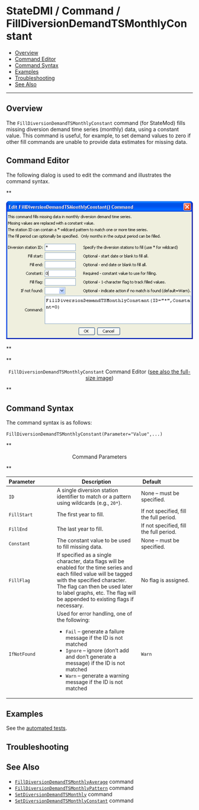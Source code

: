 # StateDMI / Command / FillDiversionDemandTSMonthlyConstant #

* [Overview](#overview)
* [Command Editor](#command-editor)
* [Command Syntax](#command-syntax)
* [Examples](#examples)
* [Troubleshooting](#troubleshooting)
* [See Also](#see-also)

-------------------------

## Overview ##

The `FillDiversionDemandTSMonthlyConstant` command (for StateMod)
fills missing diversion demand time series (monthly) data, using a constant value.
This command is useful, for example, to set demand values to zero if other fill
commands are unable to provide data estimates for missing data.

## Command Editor ##

The following dialog is used to edit the command and illustrates the command syntax.

**<p style="text-align: center;">
![FillDiversionDemandTSMonthlyConstant](FillDiversionDemandTSMonthlyConstant.png)
</p>**

**<p style="text-align: center;">
`FillDiversionDemandTSMonthlyConstant` Command Editor (<a href="../FillDiversionDemandTSMonthlyConstant.png">see also the full-size image</a>)
</p>**

## Command Syntax ##

The command syntax is as follows:

```text
FillDiversionDemandTSMonthlyConstant(Parameter="Value",...)
```
**<p style="text-align: center;">
Command Parameters
</p>**

| **Parameter**&nbsp;&nbsp;&nbsp;&nbsp;&nbsp;&nbsp;&nbsp;&nbsp;&nbsp;&nbsp;&nbsp;&nbsp; | **Description** | **Default**&nbsp;&nbsp;&nbsp;&nbsp;&nbsp;&nbsp;&nbsp;&nbsp;&nbsp;&nbsp;&nbsp;&nbsp;&nbsp;&nbsp;&nbsp;&nbsp;&nbsp;&nbsp;&nbsp;&nbsp; |
| --------------|-----------------|----------------- |
| `ID` | A single diversion station identifier to match or a pattern using wildcards (e.g., `20*`). | None – must be specified. |
| `FillStart` | The first year to fill. | If not specified, fill the full period. |
| `FillEnd` | The last year to fill. | If not specified, fill the full period. |
| `Constant` | The constant value to be used to fill missing data. | None – must be specified. |
| `FillFlag` | If specified as a single character, data flags will be enabled for the time series and each filled value will be tagged with the specified character.  The flag can then be used later to label graphs, etc.  The flag will be appended to existing flags if necessary. | No flag is assigned. |
| `IfNotFound` | Used for error handling, one of the following:<ul><li>`Fail` – generate a failure message if the ID is not matched</li><li>`Ignore` – ignore (don’t add and don’t generate a message) if the ID is not matched</li><li>`Warn` – generate a warning message if the ID is not matched</li></ul> | `Warn` |

## Examples ##

See the [automated tests](https://github.com/OpenCDSS/cdss-app-statedmi-test/tree/master/test/regression/commands/FillDiversionDemandTSMonthlyConstant).

## Troubleshooting ##

## See Also ##

* [`FillDiversionDemandTSMonthlyAverage`](../FillDiversionDemandTSMonthlyAverage/FillDiversionDemandTSMonthlyAverage.md) command
* [`FillDiversionDemandTSMonthlyPattern`](../FillDiversionDemandTSMonthlyPattern/FillDiversionDemandTSMonthlyPattern.md) command
* [`SetDiversionDemandTSMonthly`](../SetDiversionDemandTSMonthly/SetDiversionDemandTSMonthly.md) command
* [`SetDiversionDemandTSMonthlyConstant`](../SetDiversionDemandTSMonthlyConstant/SetDiversionDemandTSMonthlyConstant.md) command
